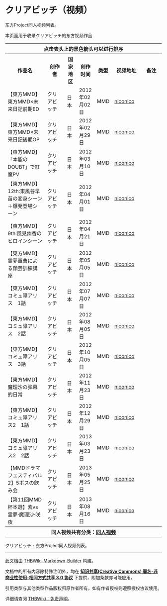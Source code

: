 # クリアビッチ（视频）

<!-- source html: G:\repos\THBWiki-Markdown-Builder\THBWikiMarkdown\Temp\main\0\01\ns0%3A%E3%82%AF%E3%83%AA%E3%82%A2%E3%83%93%E3%83%83%E3%83%81%EF%BC%88%E8%A7%86%E9%A2%91%EF%BC%89.html -->

东方Project同人视频列表。

  
本页面用于收录クリアビッチ的东方视频作品
  


<table>

<tbody><tr>
<th colspan="7" align="center">点击表头上的黑色箭头可以进行排序
</th></tr>
<tr>
<th style="width: 27%">作品名
</th>
<th style="width: 14%">创作者
</th>
<th style="width: 8%">国家地区
</th>
<th style="width: 11%">创作时间
</th>
<th style="width: 6%">类型
</th>
<th style="width: 19%" class="unsortable">视频地址
</th>
<th style="width: 15%" class="unsortable">备注
</th></tr>
<tr>
<td>【東方MMD】東方MMD×未来日記前期ED</td>
<td>クリアビッチ</td>
<td>日本</td>
<td>2012年02月02日</td>
<td>MMD</td>
<td><a rel="nofollow" class="external text" href="http://www.nicovideo.jp/watch/sm16860366">niconico</a></td>
<td>
</td></tr>
<tr>
<td>【東方MMD】東方MMD×未来日記後期OP</td>
<td>クリアビッチ</td>
<td>日本</td>
<td>2012年02月29日</td>
<td>MMD</td>
<td><a rel="nofollow" class="external text" href="http://www.nicovideo.jp/watch/sm17117082">niconico</a></td>
<td>
</td></tr>
<tr>
<td>【東方MMD】「本能のDOUBT」で紅魔PV</td>
<td>クリアビッチ</td>
<td>日本</td>
<td>2012年03月10日</td>
<td>MMD</td>
<td><a rel="nofollow" class="external text" href="http://www.nicovideo.jp/watch/sm17209161">niconico</a></td>
<td>
</td></tr>
<tr>
<td>【東方MMD】12th:東風谷早苗の変身シーン＋爆発登場シーン</td>
<td>クリアビッチ</td>
<td>日本</td>
<td>2012年04月01日</td>
<td>MMD</td>
<td><a rel="nofollow" class="external text" href="http://www.nicovideo.jp/watch/sm17427446">niconico</a></td>
<td>
</td></tr>
<tr>
<td>【東方MMD】9th:風見幽香のヒロインシーン</td>
<td>クリアビッチ</td>
<td>日本</td>
<td>2012年04月21日</td>
<td>MMD</td>
<td><a rel="nofollow" class="external text" href="http://www.nicovideo.jp/watch/sm17609231">niconico</a></td>
<td>
</td></tr>
<tr>
<td>【東方MMD】霊夢軍曹による顔芸訓練講座</td>
<td>クリアビッチ</td>
<td>日本</td>
<td>2012年05月05日</td>
<td>MMD</td>
<td><a rel="nofollow" class="external text" href="http://www.nicovideo.jp/watch/sm17742945">niconico</a></td>
<td>
</td></tr>
<tr>
<td>【東方MMD】コミュ障アリス　1話</td>
<td>クリアビッチ</td>
<td>日本</td>
<td>2012年07月07日</td>
<td>MMD</td>
<td><a rel="nofollow" class="external text" href="http://www.nicovideo.jp/watch/sm18289255">niconico</a></td>
<td>
</td></tr>
<tr>
<td>【東方MMD】コミュ障アリス　2話</td>
<td>クリアビッチ</td>
<td>日本</td>
<td>2012年08月05日</td>
<td>MMD</td>
<td><a rel="nofollow" class="external text" href="http://www.nicovideo.jp/watch/sm18539432">niconico</a></td>
<td>
</td></tr>
<tr>
<td>【東方MMD】コミュ障アリス　3話</td>
<td>クリアビッチ</td>
<td>日本</td>
<td>2012年10月05日</td>
<td>MMD</td>
<td><a rel="nofollow" class="external text" href="http://www.nicovideo.jp/watch/sm19049139">niconico</a></td>
<td>
</td></tr>
<tr>
<td>【東方MMD】魔理沙の弾幕的日常</td>
<td>クリアビッチ</td>
<td>日本</td>
<td>2012年11月23日</td>
<td>MMD</td>
<td><a rel="nofollow" class="external text" href="http://www.nicovideo.jp/watch/sm19420486">niconico</a></td>
<td>
</td></tr>
<tr>
<td>【東方MMD】コミュ障アリス2　1話</td>
<td>クリアビッチ</td>
<td>日本</td>
<td>2012年12月29日</td>
<td>MMD</td>
<td><a rel="nofollow" class="external text" href="http://www.nicovideo.jp/watch/sm19704525">niconico</a></td>
<td>
</td></tr>
<tr>
<td>【東方MMD】コミュ障アリス2　2話</td>
<td>クリアビッチ</td>
<td>日本</td>
<td>2013年03月23日</td>
<td>MMD</td>
<td><a rel="nofollow" class="external text" href="http://www.nicovideo.jp/watch/sm20414255">niconico</a></td>
<td>
</td></tr>
<tr>
<td>【MMDドラマフェスティバル2】5ボスの飲み会</td>
<td>クリアビッチ</td>
<td>日本</td>
<td>2013年05月25日</td>
<td>MMD</td>
<td><a rel="nofollow" class="external text" href="http://www.nicovideo.jp/watch/sm20956271">niconico</a></td>
<td>
</td></tr>
<tr>
<td>【第11回MMD杯本選】紫vs霊夢·魔理沙·咲夜</td>
<td>クリアビッチ</td>
<td>日本</td>
<td>2013年08月16日</td>
<td>MMD</td>
<td><a rel="nofollow" class="external text" href="http://www.nicovideo.jp/watch/sm21606556">niconico</a></td>
<td>
</td></tr>
<tr>
<th colspan="7" align="center"><b>同人视频共有分类：<a href="./分类-同人视频.md" title="分类:同人视频">同人视频</a></b>
</th></tr></tbody></table>


クリアビッチ - 东方Project同人视频列表。




---

此文档由 [THBWiki-Markdown-Builder](https://github.com/Delsin-Yu/THBWiki-Markdown-Builder) 构建。

文档中的所有内容除特殊注明外，均在 [**知识共享(Creative Commons) 署名-非商业性使用-相同方式共享 3.0 协议**](https://creativecommons.org/licenses/by-sa/3.0/deed.zh-hans) 下提供，附加条款亦可能应用。

引用类型与其他类型作品版权归原作者所有，如有作者授权则遵照授权协议使用。

详细请查阅 [THBWiki：免责声明](https://thbwiki.cc/THBWiki:%E5%85%8D%E8%B4%A3%E5%A3%B0%E6%98%8E)。


